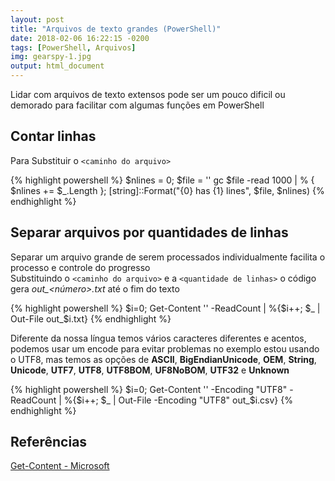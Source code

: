 ```yaml
---
layout: post
title: "Arquivos de texto grandes (PowerShell)"
date: 2018-02-06 16:22:15 -0200
tags: [PowerShell, Arquivos]
img: gearspy-1.jpg
output: html_document
---
```




Lidar com arquivos de texto extensos pode ser um pouco dificil ou demorado para facilitar com algumas funções em PowerShell

## Contar linhas

Para 
Substituir o `<caminho do arquivo>`


{% highlight powershell %}
$nlines = 0;
$file = '<caminho do arquivo>'
gc $file -read 1000 | % { $nlines += $_.Length };
[string]::Format("{0} has {1} lines", $file, $nlines)
{% endhighlight %}

## Separar arquivos por quantidades de linhas

Separar um arquivo grande de serem processados individualmente facilita o processo e controle do progresso  
Substituindo o `<caminho do arquivo>` e a `<quantidade de linhas>` o código gera *out_<número>.txt* até o fim do texto


{% highlight powershell %}
$i=0; Get-Content '<caminho do arquivo>' -ReadCount <quantidade de linhas> | %{$i++; $_ | Out-File out_$i.txt}
{% endhighlight %}

Diferente da nossa língua temos vários caracteres diferentes e acentos, podemos usar um encode para evitar problemas no exemplo estou usando o UTF8, mas temos as opções de **ASCII**, **BigEndianUnicode**, **OEM**, **String**, **Unicode**, **UTF7**, **UTF8**, **UTF8BOM**, **UF8NoBOM**, **UTF32** e **Unknown**


{% highlight powershell %}
$i=0; Get-Content '<caminho do arquivo>' -Encoding "UTF8" -ReadCount <quantidade de linhas> | %{$i++; $_ | Out-File -Encoding "UTF8" out_$i.csv}
{% endhighlight %}

## Referências 

[Get-Content - Microsoft](https://docs.microsoft.com/en-us/powershell/module/microsoft.powershell.management/get-content)
